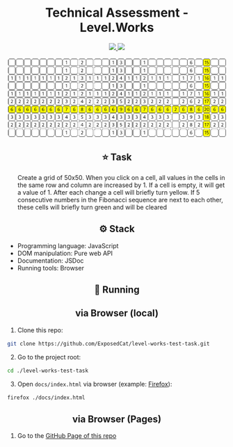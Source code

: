 <div align="center">
    <h1>Technical Assessment - Level.Works</h1>

<a href="https://t.me/ExposedCatDev">

![](https://img.shields.io/badge/Telegram-Developer-informational?style=for-the-badge&logo=telegram&logoColor=26A5E4&color=26A5E4)
</a>
<a href="https://www.reddit.com/user/ExposedCatDev">
![](https://img.shields.io/badge/Reddit-Developer-informational?style=for-the-badge&logo=reddit&logoColor=FF5700&color=FF5700)
</a>

<img src="./git-assets/preview.png" alt="App preview">

</div>

<div align="center">
    <h2>⭐️ Task</h2>
</div>
<ul>
    Create a grid of 50x50. When you click on a cell, all values in the cells in the same row and column are increased  by 1. If a cell is empty, it will get a value of 1. After each change a cell will briefly turn yellow. If 5 consecutive numbers in the Fibonacci sequence are next to each other, these cells will briefly turn green and will be cleared
</ul>

<div align="center">
    <h2>⚙️ Stack</h2>
</div>
<ul>
    <li>Programming language: JavaScript</li>
    <li>DOM manipulation: Pure web API</li>
    <li>Documentation: JSDoc</li>
    <li>Running tools: Browser</li>
</ul>

<div align="center">
    <h2>🔌 Running</h2>
</div>

<div align="center">
    <h2>via Browser (local)</h2>
</div>

1. Clone this repo:

```bash
git clone https://github.com/ExposedCat/level-works-test-task.git
```

2. Go to the project root:

```bash
cd ./level-works-test-task
```

3. Open `docs/index.html` via browser (example: <a href="https://www.mozilla.org/en-US/firefox/new/">Firefox</a>):

```bash
firefox ./docs/index.html
```

<div align="center">
    <h2>via Browser (Pages)</h2>
</div>

1. Go to the <a href="https://exposedcat.github.io/level-works-test-task">GitHub Page of this repo</a>
